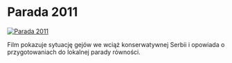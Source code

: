 Parada 2011 
=============
[![Parada 2011 ](http://vidos.pl/images/player.gif)](http://vidos.pl/parada-2011)

 Film pokazuje sytuację gejów we wciąż konserwatywnej Serbii i opowiada o przygotowaniach do lokalnej parady równości.
